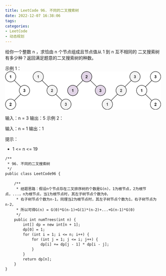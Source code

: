 ```yaml
---
title: LeetCode 96. 不同的二叉搜索树
date: 2022-12-07 16:38:06
tags:
categories:
- LeetCode
- 动态规划
---
```


给你一个整数 n ，求恰由 n 个节点组成且节点值从 1 到 n 互不相同的 二叉搜索树 有多少种？返回满足题意的二叉搜索树的种数。

<!--more-->
示例 1：
![](../images/leetcode96/uniquebstn3.jpg)

输入：n = 3
输出：5
示例 2：

输入：n = 1
输出：1


提示：

* 1 <= n <= 19

```
/**
 * 96. 不同的二叉搜索树
 */
public class LeetCode96 {

    /**
     * 结题思路：假设n个节点存在二叉排序树的个数是G(n)，1为根节点，2为根节点，...，n为根节点，当1为根节点时，其左子树节点个数为0，
     * 右子树节点个数为n-1，同理当2为根节点时，其左子树节点个数为1，右子树节点为n-2，
     * 所以可得G(n) = G(0)*G(n-1)+G(1)*(n-2)+...+G(n-1)*G(0)
     */
    public int numTrees(int n) {
        int[] dp = new int[n + 1];
        dp[0] = 1;
        for (int i = 1; i <= n; i++) {
            for (int j = 1; j <= i; j++) {
                dp[i] += dp[j - 1] * dp[i - j];
            }
        }
        return dp[n];
    }
}

```